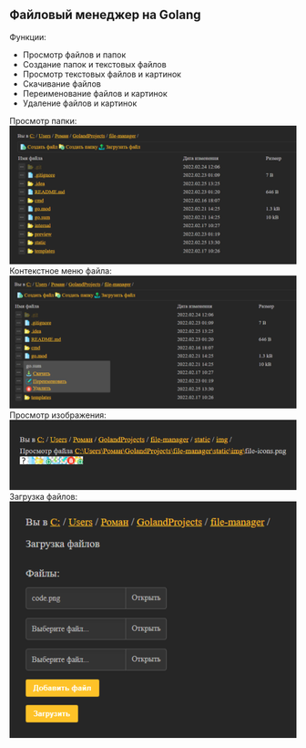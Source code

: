 ## Файловый менеджер на Golang

Функции:
- Просмотр файлов и папок
- Создание папок и текстовых файлов
- Просмотр текстовых файлов и картинок
- Скачивание файлов
- Переименование файлов и картинок
- Удаление файлов и картинок

Просмотр папки:  
![Preview](preview/Screenshot_211.png)
Контекстное меню файла:  
![Preview](preview/Screenshot_212.png)
Просмотр изображения:  
![Preview](preview/Screenshot_206.png)
Загрузка файлов:  
![Preview](preview/Screenshot_210.png)